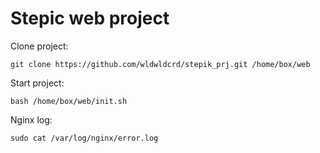 # Stepic web project

Clone project:

    git clone https://github.com/wldwldcrd/stepik_prj.git /home/box/web

Start project:

    bash /home/box/web/init.sh

Nginx log:

    sudo cat /var/log/nginx/error.log
